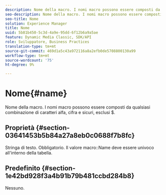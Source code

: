 ```yaml
---
description: Nome della macro. I nomi macro possono essere composti da qualsiasi combinazione di caratteri alfa, cifra e sicuri, esclusi $.
seo-description: Nome della macro. I nomi macro possono essere composti da qualsiasi combinazione di caratteri alfa, cifra e sicuri, esclusi $.
seo-title: Nome
solution: Experience Manager
title: Nome
uuid: 5b81b450-5c3d-4a9e-95dd-6f12b6a9a5ae
feature: Dynamic Media Classic, SDK/API
role: Sviluppatore, Business Practices
translation-type: tm+mt
source-git-commit: 469d1a5c43a972116a8a2efb0de5708800130a99
workflow-type: tm+mt
source-wordcount: '75'
ht-degree: 9%

---
```



# Nome{#name}

Nome della macro. I nomi macro possono essere composti da qualsiasi combinazione di caratteri alfa, cifra e sicuri, esclusi $.

## Proprietà {#section-03641453b5b84a27a8eb0c0688f7b8fc}

Stringa di testo. Obbligatorio. Il valore macro::Name deve essere univoco all&#39;interno della tabella.

## Predefinito {#section-1e42bd928f3a4b91b79b481ccbd284b8}

Nessuno.
